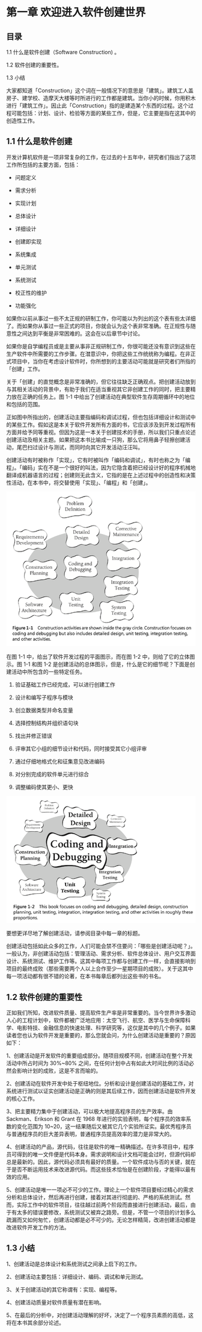 # 第一章 欢迎进入软件创建世界

## 目录

1.1 什么是软件创建（Software Construction) 。

1.2 软件创建的重要性。

1.3 小结

大家都知道「Construction」这个词在一般情况下的意思是「建筑」。建筑工人盖房子、建学校、造摩天大楼等时所进行的工作都是建筑。当你小的时候，你用积木进行「建筑工作」。因止此「Construction」指的是建造某个东西的过程。这个过程可能包括：计划、设计、检验等方面的某些工作，但是，它主要是指在这其中的创造性工作。

## 1.1 什么是软件创建

开发计算机软件是一项非常复杂的工作，在过去的十五年中，研究者们指出了这项工作所包括的主要方面，包括：

- 问题定义

- 需求分析

- 实现计划

- 总体设计

- 详细设计

- 创建即实现

- 系统集成

- 单元测试

- 系统测试

- 校正性的维护

- 功能强化

如果你以前从事过一些不太正规的研制工作，你可能以为列出的这个表有些太详细了。而如果你从事过一些正式的项目，你就会认为这个表非常准确。在正规性与随意性之间达到平衡是非常困难的。这会在以后章节中讨论。

如果你是自学编程员或是主要从事非正规研制工作，你很可能还没有意识到这些在生产软件中所需要的工作步骤。在澘意识中，你把这些工作统统称为编程。在非正式项目中，当你在考虑设计软件时，你所想到的主要活动可能就是研究者们所指的「创建」工作。

关于「创建」的直觉概念是非常准确的，但它往往缺乏正确观点。把创建活动放到与其相关活动的背景中，有助于我们在适当重视其它非创建工作的同时，把主要精力放在正确的任务上。图 1-1 中给出了创建活动在典型软件生存周期循环中的地位和包括的范围。

正如图中所指出的，创建活动主要指编码和调试过程，但也包括详细设计和测试中的某些工作。假如这是本关于软件开发所有方面的书，它应该涉及到开发过程所有方面并给予同等重视。但因为这是一本关于创建技术的手册，所以我们只重点论述创建活动及相关主题。如果把这本书比喻成一只狗，那么它将用鼻子轻擦创建活动，尾巴扫过设计与测试，而同时向其它开发活动汪汪叫。

创建活动有时被称作「实现」，它有时被叫作「编码和调试」，有时也称之为「编程」。「编码」实在不是一个很好的叫法，因为它隐含着把已经设计好的程序机械地翻译成机器语言的过程；创建则无此含义，它指的是在上述过程中的创造性和决策性活动，在本书中，将交替使用「实现」、「编程」和「创建」。

![](./res/2019001.png)

在图 1-1 中，给出了软件开发过程的平面图示，而在图 1-2 中，则给了它的立体图示。图 1-1 和图 1-2 是创建活动的总体图示，但是，什么是它的细节呢？下面是创建活动中所包含的一些特定任务。

1. 验证基础工作已经完成，可以进行创建工作

2. 设计和编写子程序与模块

3. 创立数据类型并命名变量

4. 选择控制结构并组织语句块

5. 找出并修正错误

6. 评审其它小组的细节设计和代码，同时接受其它小组评审

7. 通过仔细地格式化和征集意见改进编码

8. 对分别完成的软件单元进行综合

9. 调整编码使其更小、更快

![](./res/2019002.png)

要想更详尽地了解创建活动，请参阅目录中每一章的标题。

创建活动包括如此众多的工作，人们可能会禁不住要问：「哪些是创建活动呢？」。一般认为，非创建活动包括：管理活动、需求分析、软件总体设计、用户交互界面设计、系统测试、维护工作等。这其中每项工作都与创建工作一样，会直接影响到项目的最终成败（那些需要两个人以上合作至少一星期项目的成败）。关于这其中每一项活动都有很不错的论著，在本书每章后都列出这些书的书名。

## 1.2 软件创建的重要性

正如我们所知，改进软件质量、提高软件生产率是非常重要的。当今世界许多激动人心的工程计划中，软件都被广泛地应用：太空飞行、航空、医学与生命保障科学、电影特技、金融信息的快速处理、科学研究等，这仅是其中的几个例子。如果读者您也认为软件开发是重要的，那么您就会问，为什么创建活动是重要的？原因如下：

1、创建活动是开发软件的重要组成部分。随项目规模不同，创建活动在整个开发活动中所占时间为 30%~80% 之间，在任何计划中占有如此大时间比例的活动必然会影响计划的成败，这是不言而喻的。

2、创建活动在软件开发中处于枢纽地位。分析和设计是创建活动的基础工作，对系统进行测试以证实创建活动是正确的则是其后续工作，因而创建活动是软件开发的核心工作。

3、把主要精力集中于创建活动，可以极大地提高程序员的生产效率。由 Sackman、Erikson 和 Grant 在 1968 年进行的实验表明，每个程序员的效率系数的变化范围为 10~20，这一结果随后又被其它几个实验所证实。最优秀程序员与普通程序员的巨大差异表明，普通程序员提高效率的潜力是非常大的。

4、创建活动的产品，源代码，往往是软件的唯一精确描述。在许多项目中，程序员可得到的唯一文件便是代码本身。需求说明和设计文档可能会过时，但源代码却总是最新的。因此，源代码必须具有最好的质量。一个软件成功与否的关键，就在于是否不断运用技术来改进源代码。而这些技术恰怡是在创建阶段，才能得以最有效的应用。

5、创建活动是唯一一项必不可少的工作。理论上一个软件项目要经过精心的需求分析和总体设计，然后再进行创建，接着对其进行彻底的、严格的系统测试。然而，实际工作中的软件项目，往往越过前两个阶段而直接进行创建活动，最后，由于有太多的错误要修改，系统测试又被弃之路旁。但是，不管一个项目的计划多么疏漏而又如何匆忙，创建活动都是必不可少的。无论怎样精简，改进创建活动都是改进软件开发工作的方法。

## 1.3 小结

1、创建活动是总体设计和系统测试之间承上启下的工作。

2、创建活动主要包括：详细设计、编码、调试和单元测试。

3、关于创建活动的其它称谓有：实现、编程等。

4、创建活动质量对软件质量有潜在影响。

5、在最后的分析中，对创建活动理解的好坏，决定了一个程序员素质的高低，这将在本书其余部分论述。


